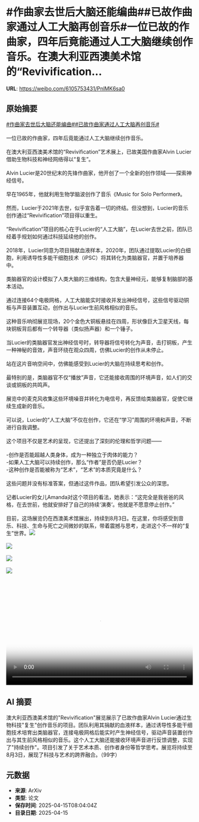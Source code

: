 # #作曲家去世后大脑还能编曲##已故作曲家通过人工大脑再创音乐#一位已故的作曲家，四年后竟能通过人工大脑继续创作音乐。在澳大利亚西澳美术馆的“Revivification...

**URL**: https://weibo.com/6105753431/PnlMK6sa0

## 原始摘要

<a href="https://m.weibo.cn/search?containerid=231522type%3D1%26t%3D10%26q%3D%23%E4%BD%9C%E6%9B%B2%E5%AE%B6%E5%8E%BB%E4%B8%96%E5%90%8E%E5%A4%A7%E8%84%91%E8%BF%98%E8%83%BD%E7%BC%96%E6%9B%B2%23&amp;extparam=%23%E4%BD%9C%E6%9B%B2%E5%AE%B6%E5%8E%BB%E4%B8%96%E5%90%8E%E5%A4%A7%E8%84%91%E8%BF%98%E8%83%BD%E7%BC%96%E6%9B%B2%23" data-hide=""><span class="surl-text">#作曲家去世后大脑还能编曲#</span></a><a href="https://m.weibo.cn/search?containerid=231522type%3D1%26t%3D10%26q%3D%23%E5%B7%B2%E6%95%85%E4%BD%9C%E6%9B%B2%E5%AE%B6%E9%80%9A%E8%BF%87%E4%BA%BA%E5%B7%A5%E5%A4%A7%E8%84%91%E5%86%8D%E5%88%9B%E9%9F%B3%E4%B9%90%23&amp;extparam=%23%E5%B7%B2%E6%95%85%E4%BD%9C%E6%9B%B2%E5%AE%B6%E9%80%9A%E8%BF%87%E4%BA%BA%E5%B7%A5%E5%A4%A7%E8%84%91%E5%86%8D%E5%88%9B%E9%9F%B3%E4%B9%90%23" data-hide=""><span class="surl-text">#已故作曲家通过人工大脑再创音乐#</span></a><br><br>一位已故的作曲家，四年后竟能通过人工大脑继续创作音乐。<br><br>在澳大利亚西澳美术馆的“Revivification”艺术展上，已故美国作曲家Alvin Lucier借助生物科技和神经网络得以“复生”。<br><br>Alvin Lucier是20世纪末的先锋作曲家，他开创了一个全新的创作领域——探索神经信号。<br><br>早在1965年，他就利用生物学脑波创作了音乐《Music for Solo Performer》。<br><br>然而，Lucier于2021年去世，似乎宣告着一切的终结。但没想到，Lucier的音乐创作通过“Revivification”项目得以重生。<br><br>“Revivification”项目的核心在于Lucier的“人工大脑”，在Lucier去世之前，团队已经着手规划如何通过科技延续他的创作。<br><br>2018年，Lucier同意为项目捐献血液样本，2020年，团队通过提取Lucier的白细胞，利用诱导性多能干细胞技术（iPSC）将其转化为类脑器官，并置于培养器中。<br><br>类脑器官的设计模拟了人类大脑的三维结构，包含大量神经元，能够复制脑部的基本活动。<br><br>通过连接64个电极网格，人工大脑能实时接收并发出神经信号，这些信号驱动铜板与声音装置互动，创作出与Lucier生前风格相似的音乐。<br><br>这种音乐响彻展览现场，20个金色大铜板悬挂在四周，形状像巨大卫星天线，每块铜板背后都有一个转导器（类似扬声器）和一个锤子。<br><br>当Lucier的类脑器官发出神经信号时，转导器将信号转化为声音，击打铜板，产生一种神秘的音效，声音环绕在观众四周，仿佛Lucier的创作从未停止。<br><br>站在这片音响空间中，仿佛能感受到Lucier的大脑在持续思考和创作。<br><br>最特别的是，类脑器官不仅“播放”声音，它还能接收周围的环境声音，如人们的交谈或铜板的共鸣声。<br><br>展览中的麦克风收集这些环境噪音并转化为电信号，再反馈给类脑器官，促使它继续生成新的音乐。<br><br>可以说，Lucier的“人工大脑”不仅在创作，它还在“学习”周围的环境和声音，不断进行自我调整。<br><br>这个项目不仅是艺术的呈现，它还提出了深刻的伦理和哲学问题——<br><br>-创作是否能超越人类身体，成为一种独立于肉体的能力？<br>-如果人工大脑可以持续创作，那么“作者”是否仍是Lucier？<br>-这种创作是否能被称为“艺术”，“艺术”的本质究竟是什么？<br><br>这些问题并没有标准答案，但通过这件作品，团队希望引发公众的深思。<br><br>记者Lucier的女儿Amanda对这个项目的看法，她表示：“这完全是我爸爸的风格，在去世前，他就安排好了自己的持续‘演奏’。他就是不愿意停止创作。”<br><br>目前，这场展览仍在西澳美术馆展出，持续到8月3日。在这里，你将感受到音乐、科技、生命与死亡之间微妙的联系，带着震撼与思考，走进这个不一样的“复生”世界。<img style="" src="https://tvax2.sinaimg.cn/large/006Fd7o3ly1i0hbneqm1wj30zk0k0jrg.jpg" referrerpolicy="no-referrer"><br><br><img style="" src="https://tvax1.sinaimg.cn/large/006Fd7o3gy1i0hbn1vzptj30zk0lck0g.jpg" referrerpolicy="no-referrer"><br><br><img style="" src="https://tvax3.sinaimg.cn/large/006Fd7o3gy1i0hbn4b8ycj32be1ds7wi.jpg" referrerpolicy="no-referrer"><br><br><img style="" src="https://tvax3.sinaimg.cn/large/006Fd7o3gy1i0hbn4mtlnj30zk0l7gyl.jpg" referrerpolicy="no-referrer"><br><br><br clear="both"><div style="clear: both"></div><video controls="controls" poster="https://tvax2.sinaimg.cn/orj480/006Fd7o3ly1i0hbnedp6ij30zk0k0q4i.jpg" style="width: 100%"><source src="https://f.video.weibocdn.com/o0/gwlD9Wbqlx08nugba3EQ01041200zhWx0E010.mp4?label=mp4_720p&amp;template=1280x720.25.0&amp;ori=0&amp;ps=1CwnkDw1GXwCQx&amp;Expires=1744707760&amp;ssig=n%2FbJmUcrJh&amp;KID=unistore,video"><source src="https://f.video.weibocdn.com/o0/6eWEr1rAlx08nugae1YA01041200i0VI0E010.mp4?label=mp4_hd&amp;template=852x480.25.0&amp;ori=0&amp;ps=1CwnkDw1GXwCQx&amp;Expires=1744707760&amp;ssig=vTF18r5LDT&amp;KID=unistore,video"><source src="https://f.video.weibocdn.com/o0/sAyAPgOjlx08nugakgkE01041200bGFC0E010.mp4?label=mp4_ld&amp;template=640x360.25.0&amp;ori=0&amp;ps=1CwnkDw1GXwCQx&amp;Expires=1744707760&amp;ssig=SlZ3EZYXt3&amp;KID=unistore,video"><p>视频无法显示，请前往<a href="https://video.weibo.com/show?fid=1034%3A5155652629102621" target="_blank" rel="noopener noreferrer">微博视频</a>观看。</p></video>

## AI 摘要

澳大利亚西澳美术馆的"Revivification"展览展示了已故作曲家Alvin Lucier通过生物科技"复生"创作音乐的项目。团队利用其捐献的血液样本，通过诱导性多能干细胞技术培育出类脑器官，连接电极网格后能实时产生神经信号，驱动声音装置创作出与其生前风格相似的音乐。这个人工大脑还能接收环境声音进行反馈调整，实现了"持续创作"。项目引发了关于艺术本质、创作者身份等哲学思考。展览将持续至8月3日，展现了科技与艺术的跨界融合。（99字）

## 元数据

- **来源**: ArXiv
- **类型**: 论文
- **保存时间**: 2025-04-15T08:04:04Z
- **目录日期**: 2025-04-15
